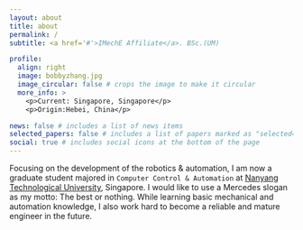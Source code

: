 ```yaml
---
layout: about
title: about
permalink: /
subtitle: <a href='#'>IMechE Affiliate</a>. BSc.(UM)

profile:
  align: right
  image: bobbyzhang.jpg
  image_circular: false # crops the image to make it circular
  more_info: >
    <p>Current: Singapore, Singapore</p>
    <p>Origin:Hebei, China</p>

news: false # includes a list of news items
selected_papers: false # includes a list of papers marked as "selected={true}"
social: true # includes social icons at the bottom of the page
---
```


Focusing on the development of the robotics & automation, I am now a graduate student majored in `Computer Control & Automation` at [Nanyang Technological University](https://www.ntu.edu.sg/), Singapore. I would like to use a Mercedes slogan as my motto: The best or nothing. While learning basic mechanical and automation knowledge, I also work hard to become a reliable and mature engineer in the future.


